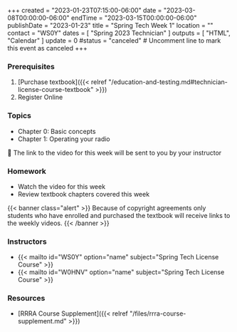 +++
created = "2023-01-23T07:15:00-06:00"
date = "2023-03-08T00:00:00-06:00"
endTime = "2023-03-15T00:00:00-06:00"
publishDate = "2023-01-23"
title = "Spring Tech Week 1"
location = ""
contact = "WS0Y"
dates = [ "Spring 2023 Technician" ]
outputs = [ "HTML", "Calendar" ]
update = 0
#status = "canceled"	# Uncomment line to mark this event as canceled	
+++
### Prerequisites

1. [Purchase textbook]({{< relref "/education-and-testing.md#technician-license-course-textbook" >}})
1. Register Online

### Topics

* Chapter 0: Basic concepts
* Chapter 1: Operating your radio

:vhs: The link to the video for this week will be sent to you by your
instructor

### Homework

* Watch the video for this week
* Review textbook chapters covered this week

{{< banner class="alert" >}}
Because of copyright agreements only students who have enrolled and
purchased the textbook will receive links to the weekly videos.
{{< /banner >}}

### Instructors

* {{< mailto id="WS0Y" option="name" subject="Spring Tech License Course" >}}
* {{< mailto id="W0HNV" option="name" subject="Spring Tech License Course" >}}

### Resources

* [RRRA Course Supplement]({{< relref "/files/rrra-course-supplement.md" >}})

